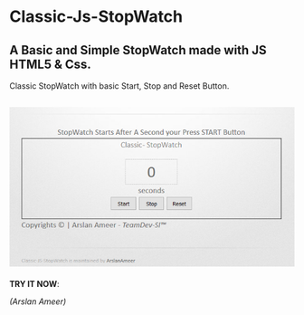 # Classic-Js-StopWatch
## A Basic and Simple StopWatch made with JS HTML5 &amp; Css.

Classic StopWatch with basic Start, Stop and Reset Button.

![](images/stopwatchdemo.PNG)
----------------------------------------------------------------
**TRY IT NOW**: 

_(Arslan Ameer)_
